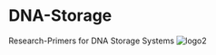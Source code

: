 # DNA-Storage
Research-Primers for DNA Storage Systems 
![logo2](https://github.com/Saarco99/DNA-Storage/assets/95081597/be750694-9ca7-4517-94ab-a87884028adf)
